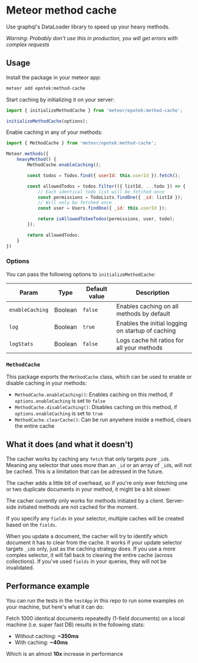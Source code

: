 # Meteor method cache

Use graphql's DataLoader library to speed up your heavy methods.

*Warning: Probably don't use this in production, you will get errors with complex requests*


## Usage

Install the package in your meteor app:

```sh
meteor add epotek:method-cache
```

Start caching by initializing it on your server:

```js
import { initializeMethodCache } from 'meteor/epotek:method-cache';

initializeMethodCache(options);
```

Enable caching in any of your methods:

```js
import { MethodCache } from 'meteor/epotek:method-cache';

Meteor.methods({
    heavyMethod() {
        MethodCache.enableCaching();

        const todos = Todos.find({ userId: this.userId }).fetch();

        const allowedTodos = todos.filter(({ listId, ...todo }) => {
            // Each identical todo list will be fetched once
            const permissions = TodoLists.findOne({ _id: listId });
            // Will only be fetched once
            const user = Users.findOne({ _id: this.userId });

            return isAllowedToSeeTodos(permissions, user, todo);
        });

        return allowedTodos;
    }
})
```

### Options

You can pass the following options to `initializeMethodCache`:

| Param           | Type    | Default value | Description                                       |
| --------------- | ------- | ------------- | ------------------------------------------------- |
| `enableCaching` | Boolean | `false`       | Enables caching on all methods by default         |
| `log`           | Boolean | `true`        | Enables the initial logging on startup of caching |
| `logStats`      | Boolean | `false`       | Logs cache hit ratios for all your methods        |


### `MethodCache`

This package exports the `MethodCache` class, which can be used to enable or disable caching in your methods:

* `MethodCache.enableCaching()`: Enables caching on this method, if `options.enableCaching` is set to `false`
* `MethodCache.disableCaching()`: Disables caching on this method, if `options.enableCaching` is set to `true`
* `MethodCache.clearCache()`: Can be run anywhere inside a method, clears the entire cache


## What it does (and what it doesn't)

The cacher works by caching any `fetch` that only targets pure `_id`s. Meaning any selector that uses more than an `_id` or an array of `_id`s, will not be cached.
This is a limitation that can be adressed in the future.

The cacher adds a little bit of overhead, so if you're only ever fetching one or two duplicate documents in your method, it might be a bit slower.

The cacher currently only works for methods initiated by a client. Server-side initiated methods are not cached for the moment.

If you specify any `fields` in your selector, multiple caches will be created based on the `fields`.

When you update a document, the cacher will try to identify which document it has to clear from the cache. It works if your update selector targets `_id`s only, just as the caching strategy does. If you use a more complex selector, it will fall back to clearing the entire cache (across collections). If you've used `fields` in your queries, they will not be invalidated.

## Performance example

You can run the tests in the `testApp` in this repo to run some examples on your machine, but here's what it can do:

Fetch 1000 identical documents repeatedly (1-field documents) on a local machine (i.e. super fast DB) results in the following stats:

* Without caching: **~350ms**
* With caching: **~40ms**

Which is an almost **10x** increase in performance
